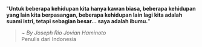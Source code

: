 "**Untuk beberapa kehidupan kita hanya kawan biasa, beberapa kehidupan yang lain kita berpasangan, beberapa kehidupan lain lagi kita adalah suami istri, tetapi sebagian besar… saya adalah ibumu.**"

> ~ _By Joseph Rio Jovian Haminoto_  
Penulis dari Indonesia
